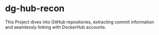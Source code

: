 # dg-hub-recon
This Project dives into GitHub repositories, extracting commit information and seamlessly linking with DockerHub accounts.
